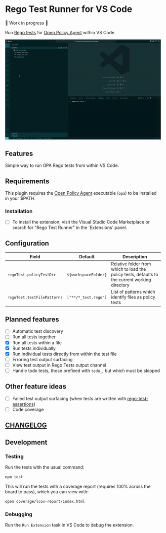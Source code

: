# Rego Test Runner for VS Code

🚧 Work in progress 🚧

Run [Rego tests](https://www.openpolicyagent.org/docs/latest/policy-testing/) for [Open Policy Agent](https://www.openpolicyagent.org) within VS Code.

![Exension Demo](./extension-demo.gif)

## Features

Simple way to run OPA Rego tests from within VS Code.

## Requirements

This plugin requires the [Open Policy Agent](https://github.com/open-policy-agent/opa) executable (`opa`) to be installed in your $PATH.

### Installation

* [ ] To install the extension, visit the Visual Studio Code Marketplace or search for "Rego Test Runner" in the 'Extensions' panel.

## Configuration

| Field | Default | Description |
| ----- | ------- | ----------- |
| `regoTest.policyTestDir` | `${workspaceFolder}` | Relative folder from which to load the policy tests, defaults to the current working directory |
| `regoTest.testFilePatterns` | `["**/*_test.rego"]` | List of patterns which identify files as policy tests |

## Planned features

* [ ] Automatic test discovery
* [ ] Run all tests together
* [x] Run all tests within a file
* [x] Run tests individually
* [x] Run individual tests directly from within the test file
* [ ] Erroring test output surfacing
* [ ] View test output in Rego Tests output channel
* [ ] Handle todo tests, those prefixed with `todo_`, but which must be skipped

## Other feature ideas
* [ ] Failed test output surfacing (when tests are written with [rego-test-assertions](https://github.com/anderseknert/rego-test-assertions))
* [ ] Code coverage

## [CHANGELOG](./CHANGELOG.md)

## Development

### Testing

Run the tests with the usual command:

```sh
npm test
```

This will run the tests with a coverage report (requires 100% across the board to pass), which you can view with:

```sh
open coverage/lcov-report/index.html
```

### Debugging

Run the `Run Extension` task in VS Code to debug the extension.